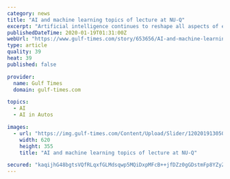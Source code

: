 ```yaml
---
category: news
title: "AI and machine learning topics of lecture at NU-Q"
excerpt: "Artificial intelligence continues to reshape all aspects of everyday life. From driverless cars and supermarkets with no cashiers to factory automation and e-learning, the rollout of machine ..."
publishedDateTime: 2020-01-19T01:31:00Z
webUrl: "https://www.gulf-times.com/story/653656/AI-and-machine-learning-topics-of-lecture-at-NU-Q"
type: article
quality: 39
heat: 39
published: false

provider:
  name: Gulf Times
  domain: gulf-times.com

topics:
  - AI
  - AI in Autos

images:
  - url: "https://img.gulf-times.com/Content/Upload/Slider/120201913050956207162.jpg"
    width: 620
    height: 355
    title: "AI and machine learning topics of lecture at NU-Q"

secured: "kaqijhG48bgtsVQfRLqxfGLMdsqwp5MQiDxpMFcB++jfDZz0gGDstmFp8YZyZAGq3JNXZmwWAqStO8x06PW9amDOjizV4nsJdtd+HdgqKPRlxtMny7Wi2HH5fS/tRF7bVGQyAWLBPo+yVpLyGkdkYtDAEgCGI/BSdnJv/nByOjiyR0qPKWa5YPbl22GnM10CiEpm+0qc4la9gBNPCCZV+AZ40zZ8g/TjRuCMd+K+q9GXEiIdt+7dYRxmWRnoNdDYCO8Dic+MhHoYDQ7ph5QW6GmmSWtHXVLg8XmXUNWi6TMccTopdhaKX4ulpWfATHm9;R0v1vetZH7nSLqF/n/zmcQ=="
---
```


